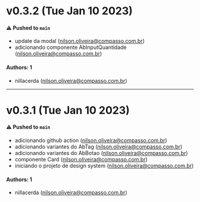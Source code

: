 # v0.3.2 (Tue Jan 10 2023)

#### ⚠️ Pushed to `main`

- update da modal (nilson.oliveira@compasso.com.br)
- adicionando componente AbInputQuantidade (nilson.oliveira@compasso.com.br)

#### Authors: 1

- nillacerda (nilson.oliveira@compasso.com.br)

---

# v0.3.1 (Tue Jan 10 2023)

#### ⚠️ Pushed to `main`

- adicionando github action (nilson.oliveira@compasso.com.br)
- adicionando variantes do AbTag (nilson.oliveira@compasso.com.br)
- adicionando variantes do AbBotao (nilson.oliveira@compasso.com.br)
- componente Card (nilson.oliveira@compasso.com.br)
- iniciando o projeto de design system (nilson.oliveira@compasso.com.br)

#### Authors: 1

- nillacerda (nilson.oliveira@compasso.com.br)
